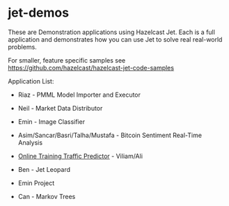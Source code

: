 # jet-demos
These are Demonstration applications using Hazelcast Jet. Each is a full application and demonstrates how you can use Jet to solve real real-world problems.

For smaller, feature specific samples see https://github.com/hazelcast/hazelcast-jet-code-samples

Application List:

* Riaz - PMML Model Importer and Executor

* Neil - Market Data Distributor

* Emin - Image Classifier

* Asim/Sancar/Basri/Talha/Mustafa -  Bitcoin Sentiment Real-Time Analysis

* [Online Training Traffic Predictor](./online-training-traffic-predictor) - Viliam/Ali

* Ben - Jet Leopard

* Emin Project

* Can - Markov Trees

